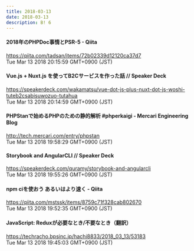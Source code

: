 ```yaml
---
title: 2018-03-13
date: 2018-03-13
description: B! 6
---
```


#### 2018年のPHPDoc事情とPSR-5 - Qiita
https://qiita.com/tadsan/items/72b02339d12120ca37d7<br>
Tue Mar 13 2018 20:15:59 GMT+0900 (JST)<br>


#### Vue.js + Nuxt.js を使ってB2Cサービスを作った話 // Speaker Deck
https://speakerdeck.com/wakamatsu/vue-dot-js-plus-nuxt-dot-js-woshi-tuteb2csabisuwozuo-tutahua<br>
Tue Mar 13 2018 20:14:59 GMT+0900 (JST)<br>


#### PHPStanで始めるPHPのための静的解析 #phperkaigi - Mercari Engineering Blog
http://tech.mercari.com/entry/phpstan<br>
Tue Mar 13 2018 19:58:29 GMT+0900 (JST)<br>


#### Storybook and AngularCLI // Speaker Deck
https://speakerdeck.com/quramy/storybook-and-angularcli<br>
Tue Mar 13 2018 19:55:26 GMT+0900 (JST)<br>


#### npm ciを使おう あるいはより速く - Qiita
https://qiita.com/mstssk/items/8759c71f328cab802670<br>
Tue Mar 13 2018 19:52:35 GMT+0900 (JST)<br>


#### JavaScript: Reduxが必要なとき/不要なとき（翻訳）
https://techracho.bpsinc.jp/hachi8833/2018_03_13/53183<br>
Tue Mar 13 2018 19:45:03 GMT+0900 (JST)<br>


